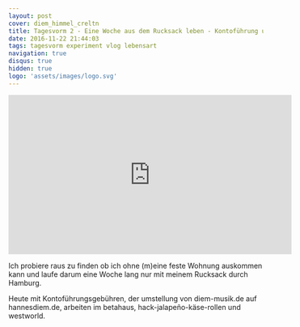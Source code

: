 ```yaml
---
layout: post
cover: diem_himmel_creltn
title: Tagesvorm 2 - Eine Woche aus dem Rucksack leben - Kontoführung und betahaus
date: 2016-11-22 21:44:03
tags: tagesvorm experiment vlog lebensart
navigation: true
disqus: true
hidden: true
logo: 'assets/images/logo.svg'
---
```


<iframe width="560" height="315" src="https://www.youtube.com/embed/5CQOYIlzUZ4" frameborder="0" allowfullscreen></iframe>

Ich probiere raus zu finden ob ich ohne (m)eine feste Wohnung auskommen kann und laufe darum eine Woche lang nur mit meinem Rucksack durch Hamburg.

Heute mit Kontoführungsgebühren, der umstellung von diem-musik.de auf hannesdiem.de, arbeiten im betahaus, hack-jalapeño-käse-rollen und westworld.
